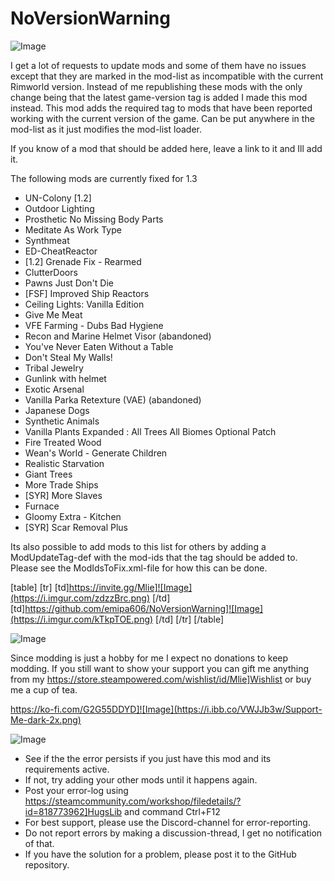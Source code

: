 # NoVersionWarning

![Image](https://i.imgur.com/buuPQel.png)


I get a lot of requests to update mods and some of them have no issues except that they are marked in the mod-list as incompatible with the current Rimworld version.
Instead of me republishing these mods with the only change being that the latest game-version tag is added I made this mod instead.
This mod adds the required tag to mods that have been reported working with the current version of the game.
Can be put anywhere in the mod-list as it just modifies the mod-list loader.

If you know of a mod that should be added here, leave a link to it and Ill add it. 

The following mods are currently fixed for 1.3


- UN-Colony [1.2]
- Outdoor Lighting
- Prosthetic No Missing Body Parts
- Meditate As Work Type
- Synthmeat
- ED-CheatReactor
- [1.2] Grenade Fix - Rearmed
- ClutterDoors
- Pawns Just Don't Die
- [FSF] Improved Ship Reactors
- Ceiling Lights: Vanilla Edition
- Give Me Meat
- VFE Farming - Dubs Bad Hygiene
- Recon and Marine Helmet Visor (abandoned) 
- You've Never Eaten Without a Table
- Don't Steal My Walls!
- Tribal Jewelry
- Gunlink with helmet
- Exotic Arsenal
- Vanilla Parka Retexture (VAE) (abandoned)
- Japanese Dogs
- Synthetic Animals 
- Vanilla Plants Expanded : All Trees All Biomes Optional Patch
- Fire Treated Wood
- Wean's World - Generate Children
- Realistic Starvation
- Giant Trees
- More Trade Ships
- [SYR] More Slaves 
- Furnace
- Gloomy Extra - Kitchen
- [SYR] Scar Removal Plus



Its also possible to add mods to this list for others by adding a ModUpdateTag-def with the mod-ids that the tag should be added to. Please see the ModIdsToFix.xml-file for how this can be done.

[table]
    [tr]
        [td]https://invite.gg/Mlie]![Image](https://i.imgur.com/zdzzBrc.png)
[/td]
        [td]https://github.com/emipa606/NoVersionWarning]![Image](https://i.imgur.com/kTkpTOE.png)
[/td]
    [/tr]
[/table]
	
![Image](https://i.imgur.com/O0IIlYj.png)

Since modding is just a hobby for me I expect no donations to keep modding. If you still want to show your support you can gift me anything from my https://store.steampowered.com/wishlist/id/Mlie]Wishlist or buy me a cup of tea.

https://ko-fi.com/G2G55DDYD]![Image](https://i.ibb.co/VWJJb3w/Support-Me-dark-2x.png)


![Image](https://i.imgur.com/PwoNOj4.png)



-  See if the the error persists if you just have this mod and its requirements active.
-  If not, try adding your other mods until it happens again.
-  Post your error-log using https://steamcommunity.com/workshop/filedetails/?id=818773962]HugsLib and command Ctrl+F12
-  For best support, please use the Discord-channel for error-reporting.
-  Do not report errors by making a discussion-thread, I get no notification of that.
-  If you have the solution for a problem, please post it to the GitHub repository.



